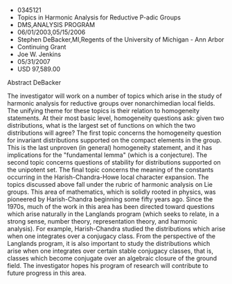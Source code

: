 
* 0345121
* Topics in Harmonic Analysis for Reductive P-adic Groups
* DMS,ANALYSIS PROGRAM
* 06/01/2003,05/15/2006
* Stephen DeBacker,MI,Regents of the University of Michigan - Ann Arbor
* Continuing Grant
* Joe W. Jenkins
* 05/31/2007
* USD 97,589.00

Abstract DeBacker

The investigator will work on a number of topics which arise in the study of
harmonic analysis for reductive groups over nonarchimedian local fields. The
unifying theme for these topics is their relation to homogeneity statements. At
their most basic level, homogeneity questions ask: given two distributions, what
is the largest set of functions on which the two distributions will agree? The
first topic concerns the homogeneity question for invariant distributions
supported on the compact elements in the group. This is the last unproven (in
general) homogeneity statement, and it has implications for the "fundamental
lemma" (which is a conjecture). The second topic concerns questions of stability
for distributions supported on the unipotent set. The final topic concerns the
meaning of the constants occurring in the Harish-Chandra-Howe local character
expansion. The topics discussed above fall under the rubric of harmonic analysis
on Lie groups. This area of mathematics, which is solidly rooted in physics, was
pioneered by Harish-Chandra beginning some fifty years ago. Since the 1970s,
much of the work in this area has been directed toward questions which arise
naturally in the Langlands program (which seeks to relate, in a strong sense,
number theory, representation theory, and harmonic analysis). For example,
Harish-Chandra studied the distributions which arise when one integrates over a
conjugacy class. From the perspective of the Langlands program, it is also
important to study the distributions which arise when one integrates over
certain stable conjugacy classes, that is, classes which become conjugate over
an algebraic closure of the ground field. The investigator hopes his program of
research will contribute to future progress in this area.



